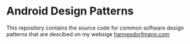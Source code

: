# Android Design Patterns

This repository contains the source code for common software design patterns that are descibed on my websige [hannesdorfmann.com](http://hannesdorfmann.com)
